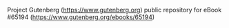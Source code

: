 Project Gutenberg (https://www.gutenberg.org) public repository for
eBook #65194 (https://www.gutenberg.org/ebooks/65194)
